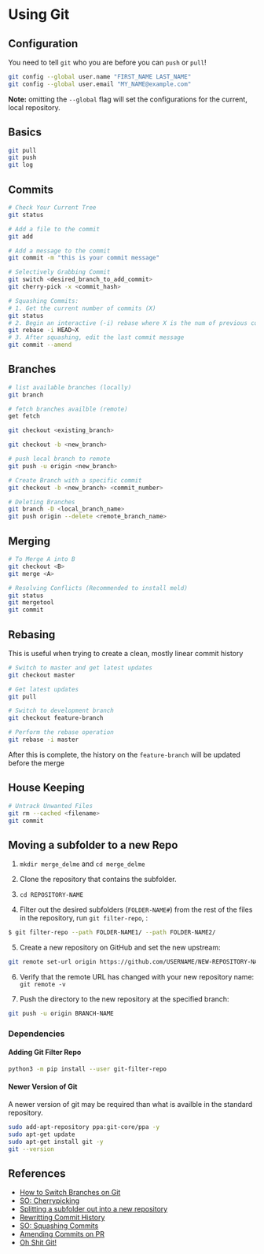 # Using Git

## Configuration

You need to tell `git` who you are before you can `push` or `pull`!

```sh
git config --global user.name "FIRST_NAME LAST_NAME"
git config --global user.email "MY_NAME@example.com"
```

**Note:** omitting the `--global` flag will set the configurations for the current, local repository.

## Basics

```sh
git pull
git push
git log
```

## Commits

```sh
# Check Your Current Tree
git status

# Add a file to the commit
git add

# Add a message to the commit
git commit -m "this is your commit message"

# Selectively Grabbing Commit
git switch <desired_branch_to_add_commit>
git cherry-pick -x <commit_hash>

# Squashing Commits:
# 1. Get the current number of commits (X)
git status
# 2. Begin an interactive (-i) rebase where X is the num of previous commits to squash
git rebase -i HEAD~X
# 3. After squashing, edit the last commit message 
git commit --amend
```

## Branches

```sh
# list available branches (locally)
git branch

# fetch branches availble (remote)
get fetch

git checkout <existing_branch>

git checkout -b <new_branch>

# push local branch to remote
git push -u origin <new_branch>

# Create Branch with a specific commit
git checkout -b <new_branch> <commit_number>

# Deleting Branches
git branch -D <local_branch_name>
git push origin --delete <remote_branch_name>
```

## Merging

```sh
# To Merge A into B
git checkout <B>
git merge <A>

# Resolving Conflicts (Recommended to install meld)
git status
git mergetool
git commit
```

## Rebasing

This is useful when trying to create a clean, mostly linear commit history

```sh
# Switch to master and get latest updates
git checkout master

# Get latest updates
git pull

# Switch to development branch
git checkout feature-branch

# Perform the rebase operation
git rebase -i master
```

After this is complete, the history on the `feature-branch` will be updated before the merge

## House Keeping

```sh
# Untrack Unwanted Files
git rm --cached <filename>
git commit
```

## Moving a subfolder to a new Repo

1. `mkdir merge_delme` and `cd merge_delme`

2. Clone the repository that contains the subfolder.

3. `cd REPOSITORY-NAME`

4. Filter out the desired subfolders (`FOLDER-NAME#`) from the rest of the files in the repository, run `git filter-repo`, :

```sh
$ git filter-repo --path FOLDER-NAME1/ --path FOLDER-NAME2/
```

5. Create a new repository on GitHub and set the new upstream:

```sh
git remote set-url origin https://github.com/USERNAME/NEW-REPOSITORY-NAME.git
```

6. Verify that the remote URL has changed with your new repository name: `git remote -v`

7. Push the directory to the new repository at the specified branch:

```sh
git push -u origin BRANCH-NAME
```

### Dependencies

#### Adding Git Filter Repo

```sh
python3 -m pip install --user git-filter-repo
```

#### Newer Version of Git

A newer version of git may be required than what is availble in the standard repository.

```sh
sudo add-apt-repository ppa:git-core/ppa -y
sudo apt-get update
sudo apt-get install git -y
git --version
```

## References

- [How to Switch Branches on Git](https://devconnected.com/how-to-switch-branch-on-git/)
- [SO: Cherrypicking](https://stackoverflow.com/questions/9339429/what-does-cherry-picking-a-commit-with-git-mean)
- [Splitting a subfolder out into a new repository](https://docs.github.com/en/get-started/using-git/splitting-a-subfolder-out-into-a-new-repository)
- [Rewritting Commit History](https://www.atlassian.com/git/tutorials/rewriting-history)
- [SO: Squashing Commits](https://stackoverflow.com/questions/5189560/how-do-i-squash-my-last-n-commits-together)
- [Amending Commits on PR](https://www.burntfen.com/2015-10-30/how-to-amend-a-commit-on-a-github-pull-request)
- [Oh Shit Git!](https://ohshitgit.com/)